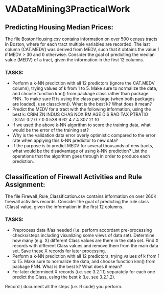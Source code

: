 # VADataMining3PracticalWork

## Predicting Housing Median Prices:
The file BostonHousing.csv contains information on over 500 census tracts in Boston, where 
for each tract multiple variables are recorded. The last column (CAT.MEDV) was derived from 
MEDV, such that it obtains the value 1 if MEDV > 30 and 0 otherwise. Consider the goal of 
predicting the median value (MEDV) of a tract, given the information in the first 12 columns. 


### TASKS:
- Perform a k-NN prediction with all 12 predictors (ignore the CAT.MEDV column), 
trying values of k from 1 to 5. Make sure to normalize the data, and choose function knn() 
from package class rather than package FNN. To make sure R is using the class package 
(when both packages are loaded), use class::knn(). What is the best k? What does it mean?
- Predict the MEDV for a tract with the following information, using the best k:
CRIM ZN INDUS CHAS NOX RM AGE DIS RAD TAX PTRATIO LSTAT
0.2 0 7 0 0.538 6 62 4.7 4 307 21 10
- If we used the above k-NN algorithm to score the training data, what would be the 
error of the training set?
- Why is the validation data error overly optimistic compared to the error rate when 
applying this k-NN predictor to new data?
- If the purpose is to predict MEDV for several thousands of new tracts, what would be 
the disadvantage of using k-NN prediction? List the operations that the algorithm goes 
through in order to produce each prediction.

## Classification of Firewall Activities and Rule Assignment:
The file Firewall_Rule_Classification.csv contains information on over 260K firewall activities 
records. Consider the goal of predicting the rule class (Class) value, given the information in 
the first 12 columns. 

### TASKS:
- Preprocess data if/as needed (i.e. perform accordant pre-processing checks/steps 
including visualizing some views of data set). Determine how many (e.g. X) different Class 
values are there in the data set. Find X records with different Class values and remove them 
from the main data set. Save these X records for later processing.
- Perform a k-NN prediction with all 12 predictors, trying values of k from 1 to 15. Make 
sure to normalize the data, and choose function knn() from package FNN. What is the best k? 
What does it mean?
- For later determined X records (i.e. see 3.2.1.1) separately for each one predict the 
Class, using the best k (i.e. see 3.2.1.2).

Record / document all the steps (i.e. R code) you perform.